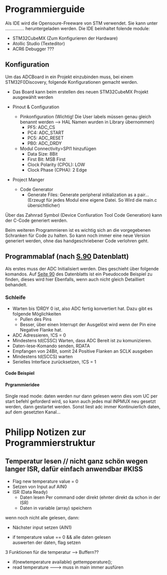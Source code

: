 # Programmierguide
Als IDE wird die Opensoure-Freeware von STM verwendet. Sie kann unter ............... heruntergeladen werden. 
Die IDE beinhaltet folende module:

- STM32CubeMX	(Zum Konfigurieren der Hardware)
- Atollic Studio (Texteditor)
- ACR6 Debugger ???

## Konfiguration

Um das ADCBoard in ein Projekt einzubinden muss, bei einem STM32F0Discovery, folgende Konfigurationen gemacht werden. 

- Das Board kann beim erstellen des neuen STM32CubeMX Projekt ausgewählt werden

- Pinout & Configuration
	- Pinkonfiguration (Wichtig! Die User labels müssen genau gleich benannt werden --> HAL Namen wurden in Library übernommen)
		- PF5: ADC_CS
		- PC4: ADC_START
		- PC5: ADC_RESET
		- PB0: ADC_DRDY
	- Modul Connectivity>SPI1 hinzufügen
		- Data Size: 8Bit
		- First Bit: MSB First
		- Clock Polarity (CPOL): LOW
		- Clock Phase (CPHA): 2 Edge
- Project Manger
	- Code Generator
		- Generate Files: Generate peripheral initialization as a pair... (Erzeugt für jedes Modul eine eigene Datei. So Wird die main.c übersichtlicher)

Über das Zahnrad Symbol (Device Confiuration Tool Code Generation) kann der C-Code generiert werden. 

Beim weiteren Programmieren ist es wichtig sich an die vorgegebenen Schranken für Code zu halten. So kann noch immer eine neue Version generiert werden, ohne das handgeschriebener Code verlohren geht. 

## Programmablaf (nach [S.90](../Herstellerdaten/ads124s06.pdf#page=90) Datenblatt)

Als erstes muss der ADC Initialisiert werden. Dies geschieht über folgende komandos. Auf [Seite 90](../Herstellerdaten/ads124s06.pdf#page=90) des Datenblatts ist ein Pseudocode Beispiel zu finden, dieses wird hier Ebenfalls, wenn auch nicht gleich Detailliert behandelt. 















### Schleife

- Warten bis !DRDY 0 ist, also ADC fertig konvertiert hat. Dazu gibt es folgende Möglichkeiten
  - Pullen des Pins
  - Besser, über einen Interrupt der Ausgelöst wird wenn der Pin eine Negative Flanke hat. 
- ADC Adressieren, !CS = 0 
- Mindestens td(CSSC) Warten, dass ADC Bereit ist zu komunizieren. 
- Daten-lese-Komando senden, RDATA
- Empfangen von 24Bit, somit 24 Positive Flanken an SCLK ausgeben
- Mindestens td(SCCS) warten
- Serielles Interface zurücksetzen, !CS = 1



#### Code Beispiel



#### Prgrammieridee

Single read mode: daten werden nur dann gelesen wenn dies vom UC per start befehl geforderd wird, so kann auch jedes mal INPMUX neu gesetzt werden, dann gestartet werden. Sonst liest adc immer Kontinuierlich daten, auf dem gesetzten Kanal...






# Philipp Notizen zur Programmierstruktur
## Temperatur lesen // nicht ganz schön wegen langer ISR, dafür einfach anwendbar #KISS 
- Flag new temperature value = 0
- Setzen von Input auf AIN0
- ISR (Data Ready) 
	- Daten lesen Per command oder direkt (ehnter direkt da schon in der ISR)
	- Daten in variable (array) speichern

wenn noch nicht alle gelesen, dann:  
- Nächster input setzen (AIN1)

- if temperature value == 0 && alle daten gelesen 	
	auswerten der daten, flag setzen

3 Funktionen für die temperatur --> Buffern??

- if(newtemperature available)
	gettempperature();
- read temperature ---> muss in main immer ausfüren







